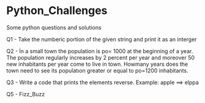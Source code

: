 # Python_Challenges

Some python questions and solutions 

Q1 - Take the numberic portion of the given string and print it as an interger

Q2 - İn a small town the population is po= 1000 at the beginning of a year.
The population regularly increases by 2 percent per year and moreover 50 new inhabitants per year come to live in town.
Howmany years does the town need to see its populatıon greater or equal to po=1200 inhabitants.

Q3 - Write a code that prints the elements reverse. Example: apple ==> elppa

Q5 - Fizz_Buzz
